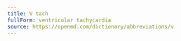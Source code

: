 ```yaml
---
title: V tach
fullForm: ventricular tachycardia
source: https://openmd.com/dictionary/abbreviations/v
---
```

